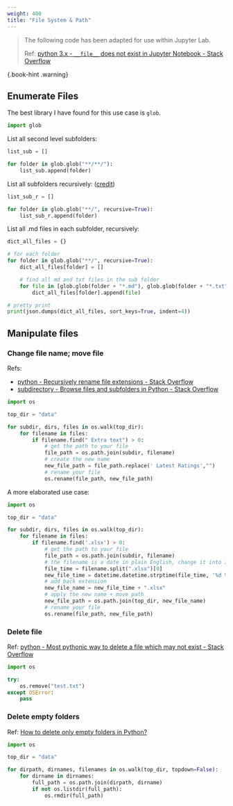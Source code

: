 ```yaml
---
weight: 400
title: "File System & Path"
---
```

> The following code has been adapted for use within Jupyter Lab.
> 
> Ref: [python 3.x - `__file__` does not exist in Jupyter Notebook - Stack Overflow](https://stackoverflow.com/questions/39125532/file-does-not-exist-in-jupyter-notebook)

{.book-hint .warning}

## Enumerate Files

The best library I have found for this use case is `glob`.

```python
import glob
```

List all second level subfolders:

```python
list_sub = []

for folder in glob.glob("**/**/"):
    list_sub.append(folder)
```

List all subfolders recursively: \([credit](https://stackoverflow.com/a/57025016)\)

```python
list_sub_r = []

for folder in glob.glob("**/", recursive=True):
    list_sub_r.append(folder)
```

List all .md files in each subfolder, recursively:

```python
dict_all_files = {}

# for each folder
for folder in glob.glob("**/", recursive=True):
    dict_all_files[folder] = []

    # find all md and txt files in the sub folder
    for file in [glob.glob(folder + "*.md"), glob.glob(folder + "*.txt")]:
        dict_all_files[folder].append(file)

# pretty print
print(json.dumps(dict_all_files, sort_keys=True, indent=4))
```

## Manipulate files

### Change file name; move file

Refs:

- [python - Recursively rename file extensions - Stack Overflow](https://stackoverflow.com/a/37016368)
- [subdirectory - Browse files and subfolders in Python - Stack Overflow](https://stackoverflow.com/questions/5817209/browse-files-and-subfolders-in-python)

```python
import os

top_dir = "data"

for subdir, dirs, files in os.walk(top_dir):
    for filename in files:
        if filename.find(" Extra text") > 0:
            # get the path to your file
            file_path = os.path.join(subdir, filename)
            # create the new name
            new_file_path = file_path.replace(' Latest Ratings',"")
            # rename your file
            os.rename(file_path, new_file_path)
```

A more elaborated use case:

```python
import os

top_dir = "data"

for subdir, dirs, files in os.walk(top_dir):
    for filename in files:
        if filename.find('.xlsx') > 0:
            # get the path to your file
            file_path = os.path.join(subdir, filename)
            # the filename is a date in plain English, change it into ISO
            file_time = filename.split(".xlsx")[0]
            new_file_time = datetime.datetime.strptime(file_time, '%d %B %Y').strftime('%Y-%m-%d')
            # add back extension
            new_file_name = new_file_time + ".xlsx"
            # apply the new name + move path
            new_file_path = os.path.join(top_dir, new_file_name)
            # rename your file
            os.rename(file_path, new_file_path)
```

### Delete file

Ref: [python - Most pythonic way to delete a file which may not exist - Stack Overflow](https://stackoverflow.com/a/10840586)

```python
import os

try:
    os.remove("test.txt")
except OSError:
    pass
```

### Delete empty folders

Ref: [How to delete only empty folders in Python?](https://www.tutorialspoint.com/how-to-delete-only-empty-folders-in-python)

```python
import os

top_dir = "data"

for dirpath, dirnames, filenames in os.walk(top_dir, topdown=False):
    for dirname in dirnames:
        full_path = os.path.join(dirpath, dirname)
        if not os.listdir(full_path): 
            os.rmdir(full_path)
```

